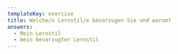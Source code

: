 ```yaml
---
templateKey: exercise
title: Welche/n Lernstil/e bevorzugen Sie und warum?
answers:
  - Mein Lernstil
  - mein bevorzugter Lernstil
---
```


